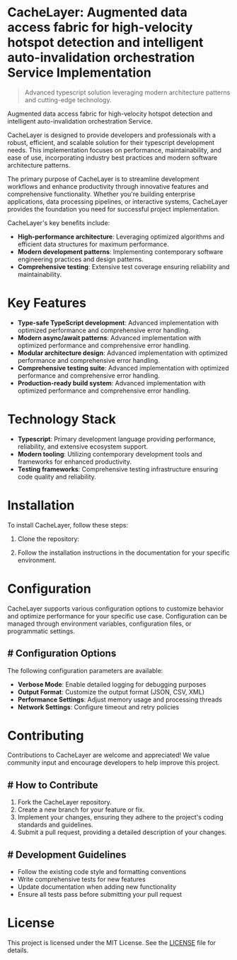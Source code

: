 <!-- fallback_CacheLayer_20250804194956_27371 -->

# CacheLayer: Augmented data access fabric for high-velocity hotspot detection and intelligent auto-invalidation orchestration Service Implementation
> Advanced typescript solution leveraging modern architecture patterns and cutting-edge technology.

Augmented data access fabric for high-velocity hotspot detection and intelligent auto-invalidation orchestration Service.

CacheLayer is designed to provide developers and professionals with a robust, efficient, and scalable solution for their typescript development needs. This implementation focuses on performance, maintainability, and ease of use, incorporating industry best practices and modern software architecture patterns.

The primary purpose of CacheLayer is to streamline development workflows and enhance productivity through innovative features and comprehensive functionality. Whether you're building enterprise applications, data processing pipelines, or interactive systems, CacheLayer provides the foundation you need for successful project implementation.

CacheLayer's key benefits include:

* **High-performance architecture**: Leveraging optimized algorithms and efficient data structures for maximum performance.
* **Modern development patterns**: Implementing contemporary software engineering practices and design patterns.
* **Comprehensive testing**: Extensive test coverage ensuring reliability and maintainability.

# Key Features

* **Type-safe TypeScript development**: Advanced implementation with optimized performance and comprehensive error handling.
* **Modern async/await patterns**: Advanced implementation with optimized performance and comprehensive error handling.
* **Modular architecture design**: Advanced implementation with optimized performance and comprehensive error handling.
* **Comprehensive testing suite**: Advanced implementation with optimized performance and comprehensive error handling.
* **Production-ready build system**: Advanced implementation with optimized performance and comprehensive error handling.

# Technology Stack

* **Typescript**: Primary development language providing performance, reliability, and extensive ecosystem support.
* **Modern tooling**: Utilizing contemporary development tools and frameworks for enhanced productivity.
* **Testing frameworks**: Comprehensive testing infrastructure ensuring code quality and reliability.

# Installation

To install CacheLayer, follow these steps:

1. Clone the repository:


2. Follow the installation instructions in the documentation for your specific environment.

# Configuration

CacheLayer supports various configuration options to customize behavior and optimize performance for your specific use case. Configuration can be managed through environment variables, configuration files, or programmatic settings.

## # Configuration Options

The following configuration parameters are available:

* **Verbose Mode**: Enable detailed logging for debugging purposes
* **Output Format**: Customize the output format (JSON, CSV, XML)
* **Performance Settings**: Adjust memory usage and processing threads
* **Network Settings**: Configure timeout and retry policies

# Contributing

Contributions to CacheLayer are welcome and appreciated! We value community input and encourage developers to help improve this project.

## # How to Contribute

1. Fork the CacheLayer repository.
2. Create a new branch for your feature or fix.
3. Implement your changes, ensuring they adhere to the project's coding standards and guidelines.
4. Submit a pull request, providing a detailed description of your changes.

## # Development Guidelines

* Follow the existing code style and formatting conventions
* Write comprehensive tests for new features
* Update documentation when adding new functionality
* Ensure all tests pass before submitting your pull request

# License

This project is licensed under the MIT License. See the [LICENSE](https://github.com/Coralnws/CacheLayer/blob/main/LICENSE) file for details.

